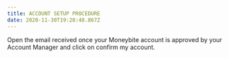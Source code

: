 ```yaml
---
title: ACCOUNT SETUP PROCEDURE
date: 2020-11-30T19:28:48.867Z
---
```

Open the email received once your Moneybite account is approved by your Account Manager and click on confirm my account.